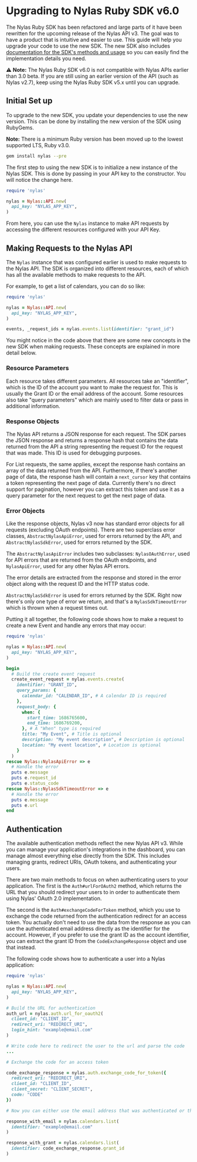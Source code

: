 # Upgrading to Nylas Ruby SDK v6.0

The Nylas Ruby SDK has been refactored and large parts of it have been rewritten for the upcoming release of the Nylas API v3. The goal was to have a product that is intuitive and easier to use. This guide will help you upgrade your code to use the new SDK. The new SDK also includes [documentation for the SDK's methods and usage](https://nylas-ruby-sdk-reference.pages.dev/) so you can easily find the implementation details you need.

⚠️ **Note:** The Nylas Ruby SDK v6.0 is not compatible with Nylas APIs earlier than 3.0 beta. If you are still using an earlier version of the API (such as Nylas v2.7), keep using the Nylas Ruby SDK v5.x until you can upgrade.

## Initial Set up

To upgrade to the new SDK, you update your dependencies to use the new version. This can be done by installing the new version of the SDK using RubyGems.

**Note:** There is a minimum Ruby version has been moved up to the lowest supported LTS, Ruby v3.0.

```bash
gem install nylas --pre
```
The first step to using the new SDK is to initialize a new instance of the Nylas SDK. This is done by passing in your API key to the constructor. You 
will notice the change here.

```ruby
require 'nylas'

nylas = Nylas::API.new(
  api_key: "NYLAS_APP_KEY",
)
```

From here, you can use the `Nylas` instance to make API requests by accessing the different resources configured with your API Key.

## Making Requests to the Nylas API

The `Nylas` instance that was configured earlier is used to make requests to the Nylas API. The SDK is organized into different resources, each of which has all the available methods to make requests to the API.

For example, to get a list of calendars, you can do so like:
```ruby
require 'nylas'

nylas = Nylas::API.new(
  api_key: "NYLAS_APP_KEY",
)

events, _request_ids = nylas.events.list(identifier: "grant_id")
```

You might notice in the code above that there are some new concepts in the new SDK when making requests. These concepts are explained in more detail below.

### Resource Parameters

Each resource takes different parameters. All resources take an "identifier", which is the ID of the account you want to make the request for. This is usually the Grant ID or the email address of the account. Some resources also take "query parameters" which are mainly used to filter data or pass in additional information.

### Response Objects

The Nylas API returns a JSON response for each request. The SDK parses the JSON response and returns a response hash that contains the data returned from the API a string representing the request ID for the request that was made. This ID is used for debugging purposes.

For List requests, the same applies, except the response hash contains an array of the data returned from the API. Furthermore, if there's another page of data, the response hash will contain a `next_cursor` key that contains a token representing the next page of data. Currently there's no direct support for pagination, however you can extract this token and use it as a query parameter for the next request to get the next page of data.

### Error Objects

Like the response objects, Nylas v3 now has standard error objects for all requests (excluding OAuth endpoints). There are two superclass error classes, `AbstractNylasApiError`, used for errors returned by the API, and `AbstractNylasSdkError`, used for errors returned by the SDK.

The `AbstractNylasApiError` includes two subclasses: `NylasOAuthError`, used for API errors that are returned from the OAuth endpoints, and `NylasApiError`, used for any other Nylas API errors.

The error details are extracted from the response and stored in the error object along with the request ID and the HTTP status code.

`AbstractNylasSdkError` is used for errors returned by the SDK. Right now there's only one type of error we return, and that's a `NylasSdkTimeoutError` which is thrown when a request times out.

Putting it all together, the following code shows how to make a request to create a new Event and handle any errors that may occur:

```ruby
require 'nylas'

nylas = Nylas::API.new(
  api_key: "NYLAS_APP_KEY",
)

begin
  # Build the create event request
  create_event_request = nylas.events.create(
    identifier: "GRANT_ID",
    query_params: {
      calendar_id: "CALENDAR_ID", # A calendar ID is required
    },
    request_body: {
      when: {
        start_time: 1686765600,
        end_time: 1686769200,
      }, # A "When" type is required
      title: "My Event", # Title is optional
      description: "My event description", # Description is optional
      location: "My event location", # Location is optional
    }
  )
rescue Nylas::NylasApiError => e
  # Handle the error
  puts e.message
  puts e.request_id
  puts e.status_code
rescue Nylas::NylasSdkTimeoutError => e
  # Handle the error
  puts e.message
  puts e.url
end
```

## Authentication

The available authentication methods reflect the new Nylas API v3. While you can manage your application's integrations in the dashboard, you can manage almost everything else directly from the SDK. This includes managing grants, redirect URIs, OAuth tokens, and authenticating your users.

There are two main methods to focus on when authenticating users to your application. The first is the `Auth#urlForOAuth2` method, which returns the URL that you should redirect your users to in order to authenticate them using Nylas' OAuth 2.0 implementation.

The second is the `Auth#exchangeCodeForToken` method, which you use to exchange the code returned from the authentication redirect for an access token. You actually don't need to use the data from the response as you can use the authenticated email address directly as the identifier for the account. However, if you prefer to use the grant ID as the account identifier, you can extract the grant ID from the `CodeExchangeResponse` object and use that instead.

The following code shows how to authenticate a user into a Nylas application:

```ruby
require 'nylas'

nylas = Nylas::API.new(
  api_key: "NYLAS_APP_KEY",
)

# Build the URL for authentication
auth_url = nylas.auth.url_for_oauth2(
  client_id: "CLIENT_ID",
  redirect_uri: "REDIRECT_URI",
  login_hint: "example@email.com"
)

# Write code here to redirect the user to the url and parse the code
...

# Exchange the code for an access token

code_exchange_response = nylas.auth.exchange_code_for_token({
  redirect_uri: "REDIRECT_URI",
  client_id: "CLIENT_ID",
  client_secret: "CLIENT_SECRET",
  code: "CODE"
})

# Now you can either use the email address that was authenticated or the grant ID in the response as the identifier

response_with_email = nylas.calendars.list(
  identifier: "example@email.com"
)

response_with_grant = nylas.calendars.list(
  identifier: code_exchange_response.grant_id
)
```
